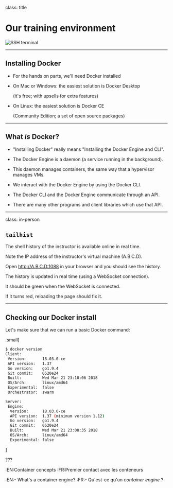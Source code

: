 
class: title

# Our training environment

![SSH terminal](images/title-our-training-environment.jpg)

---

## Installing Docker

- For the hands on parts, we'll need Docker installed

- On Mac or Windows: the easiest solution is Docker Desktop

  (it's free; with upsells for extra features)

- On Linux: the easiest solution is Docker CE

  (Community Edition; a set of open source packages)

---

## What *is* Docker?

- "Installing Docker" really means "Installing the Docker Engine and CLI".

- The Docker Engine is a daemon (a service running in the background).

- This daemon manages containers, the same way that a hypervisor manages VMs.

- We interact with the Docker Engine by using the Docker CLI.

- The Docker CLI and the Docker Engine communicate through an API.

- There are many other programs and client libraries which use that API.

---

class: in-person

## `tailhist`

The shell history of the instructor is available online in real time.

Note the IP address of the instructor's virtual machine (A.B.C.D).

Open http://A.B.C.D:1088 in your browser and you should see the history.

The history is updated in real time (using a WebSocket connection).

It should be green when the WebSocket is connected.

If it turns red, reloading the page should fix it.

---

## Checking our Docker install

Let's make sure that we can run a basic Docker command:

.small[
```bash
$ docker version
Client:
 Version:       18.03.0-ce
 API version:   1.37
 Go version:    go1.9.4
 Git commit:    0520e24
 Built:         Wed Mar 21 23:10:06 2018
 OS/Arch:       linux/amd64
 Experimental:  false
 Orchestrator:  swarm

Server:
 Engine:
  Version:      18.03.0-ce
  API version:  1.37 (minimum version 1.12)
  Go version:   go1.9.4
  Git commit:   0520e24
  Built:        Wed Mar 21 23:08:35 2018
  OS/Arch:      linux/amd64
  Experimental: false
```
]

???

:EN:Container concepts
:FR:Premier contact avec les conteneurs

:EN:- What's a container engine?
:FR:- Qu'est-ce qu'un *container engine* ?
